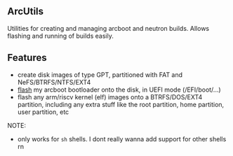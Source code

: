 ## ArcUtils

Utilities for creating and managing arcboot and neutron builds. Allows flashing and running of builds easily.

## Features

- create disk images of type GPT, partitioned with FAT and NeFS/BTRFS/NTFS/EXT4
- [flash](https://qemu.readthedocs.io/en/latest/tools/qemu-img.html) my arcboot bootloader onto the disk, in UEFI mode (/EFI/boot/...)
- flash any arm/riscv kernel (elf) images onto a BTRFS/DOS/EXT4 partition, including any extra stuff like the root partition, home partition, user partition, etc

NOTE:

- only works for `sh` shells. I dont really wanna add support for other shells rn
